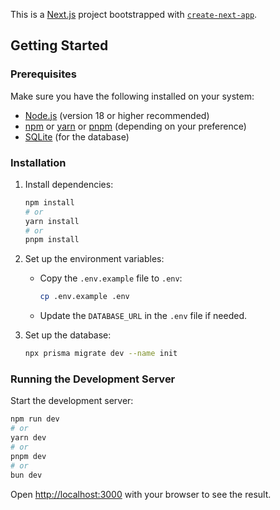 This is a [Next.js](https://nextjs.org) project bootstrapped with [`create-next-app`](https://nextjs.org/docs/app/api-reference/cli/create-next-app).

## Getting Started

### Prerequisites

Make sure you have the following installed on your system:
- [Node.js](https://nodejs.org/) (version 18 or higher recommended)
- [npm](https://www.npmjs.com/) or [yarn](https://yarnpkg.com/) or [pnpm](https://pnpm.io/) (depending on your preference)
- [SQLite](https://sqlite.org/) (for the database)

### Installation
1. Install dependencies:
   ```bash
   npm install
   # or
   yarn install
   # or
   pnpm install
   ```

2. Set up the environment variables:
   - Copy the `.env.example` file to `.env`:
     ```bash
     cp .env.example .env
     ```
   - Update the `DATABASE_URL` in the `.env` file if needed.

3. Set up the database:
   ```bash
   npx prisma migrate dev --name init
   ```

### Running the Development Server

Start the development server:

```bash
npm run dev
# or
yarn dev
# or
pnpm dev
# or
bun dev
```

Open [http://localhost:3000](http://localhost:3000) with your browser to see the result.
